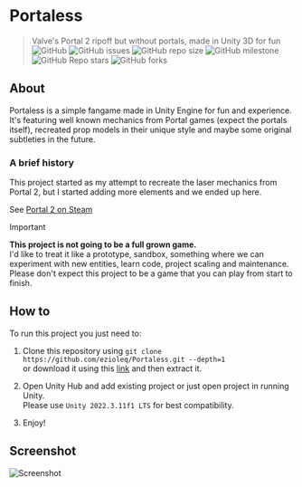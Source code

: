 # Portaless
> Valve's Portal 2 ripoff but without portals, made in Unity 3D for fun  
![GitHub](https://img.shields.io/github/license/Ezioleq/Portaless)
![GitHub issues](https://img.shields.io/github/issues/Ezioleq/Portaless)
![GitHub repo size](https://img.shields.io/github/repo-size/Ezioleq/Portaless)
![GitHub milestone](https://img.shields.io/github/milestones/progress-percent/Ezioleq/Portaless/2)
![GitHub Repo stars](https://img.shields.io/github/stars/Ezioleq/Portaless)
![GitHub forks](https://img.shields.io/github/forks/Ezioleq/Portaless)

## About
Portaless is a simple fangame made in Unity Engine for fun and experience.
It's featuring well known mechanics from Portal games (expect the portals itself), recreated prop models in their unique style
and maybe some original subtleties in the future.

### A brief history

This project started as my attempt to recreate the laser mechanics from Portal 2, but I started adding more elements and we ended up here.

See [Portal 2 on Steam](https://store.steampowered.com/app/620/Portal_2/)

> [!IMPORTANT]
> **This project is not going to be a full grown game.**  
> I'd like to treat it like a prototype, sandbox, something where we can experiment with new entities,
> learn code, project scaling and maintenance. Please don't expect this project to be a game that you
> can play from start to finish.

## How to
To run this project you just need to:

1. Clone this repository using `git clone https://github.com/ezioleq/Portaless.git --depth=1`  
or download it using this [link](https://github.com/ezioleq/Portaless/archive/refs/heads/master.zip)
and then extract it.

2. Open Unity Hub and add existing project or just open project in running Unity.  
Please use `Unity 2022.3.11f1 LTS` for best compatibility.

3. Enjoy!

## Screenshot

![Screenshot](Resources/screenshot.webp)
